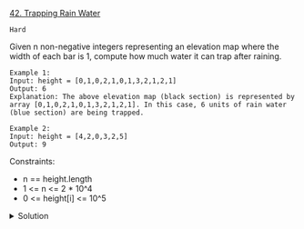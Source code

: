 [42. Trapping Rain Water](https://leetcode.com/problems/trapping-rain-water/)

`Hard`

Given n non-negative integers representing an elevation map where the width of each bar is 1, compute how much water it can trap after raining.

```
Example 1:
Input: height = [0,1,0,2,1,0,1,3,2,1,2,1]
Output: 6
Explanation: The above elevation map (black section) is represented by array [0,1,0,2,1,0,1,3,2,1,2,1]. In this case, 6 units of rain water (blue section) are being trapped.

Example 2:
Input: height = [4,2,0,3,2,5]
Output: 9
```

Constraints:

- n == height.length
- 1 <= n <= 2 * 10^4
- 0 <= height[i] <= 10^5

<details>
<summary>Solution</summary>

[text explanation (Chinese)](https://labuladong.github.io/algo/4/33/128/)
[video explanation](https://www.youtube.com/watch?v=ZI2z5pq0TqA)
</details>
